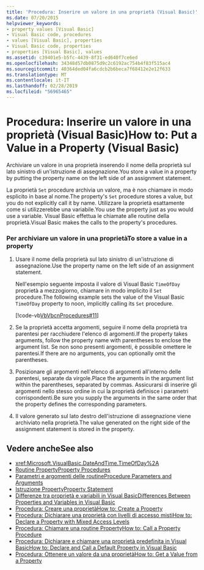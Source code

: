 ```yaml
---
title: 'Procedura: Inserire un valore in una proprietà (Visual Basic)'
ms.date: 07/20/2015
helpviewer_keywords:
- property values [Visual Basic]
- Visual Basic code, procedures
- values [Visual Basic], properties
- Visual Basic code, properties
- properties [Visual Basic], values
ms.assetid: c39401e5-b5fc-4439-8f31-ed640f7ce6ed
ms.openlocfilehash: 34348d57db0875d9c2c6192ac754b4f83f515ac4
ms.sourcegitcommit: 40364ded04fa6cdcb2b6beca7f68412e2e12f633
ms.translationtype: MT
ms.contentlocale: it-IT
ms.lasthandoff: 02/28/2019
ms.locfileid: "56965465"
---
```

# <a name="how-to-put-a-value-in-a-property-visual-basic"></a><span data-ttu-id="6358c-102">Procedura: Inserire un valore in una proprietà (Visual Basic)</span><span class="sxs-lookup"><span data-stu-id="6358c-102">How to: Put a Value in a Property (Visual Basic)</span></span>
<span data-ttu-id="6358c-103">Archiviare un valore in una proprietà inserendo il nome della proprietà sul lato sinistro di un'istruzione di assegnazione.</span><span class="sxs-lookup"><span data-stu-id="6358c-103">You store a value in a property by putting the property name on the left side of an assignment statement.</span></span>  
  
 <span data-ttu-id="6358c-104">La proprietà `Set` procedure archivia un valore, ma è non chiamare in modo esplicito in base al nome.</span><span class="sxs-lookup"><span data-stu-id="6358c-104">The property's `Set` procedure stores a value, but you do not explicitly call it by name.</span></span> <span data-ttu-id="6358c-105">Utilizzare la proprietà esattamente come si utilizzerebbe una variabile.</span><span class="sxs-lookup"><span data-stu-id="6358c-105">You use the property just as you would use a variable.</span></span> <span data-ttu-id="6358c-106">Visual Basic effettua le chiamate alle routine della proprietà.</span><span class="sxs-lookup"><span data-stu-id="6358c-106">Visual Basic makes the calls to the property's procedures.</span></span>  
  
### <a name="to-store-a-value-in-a-property"></a><span data-ttu-id="6358c-107">Per archiviare un valore in una proprietà</span><span class="sxs-lookup"><span data-stu-id="6358c-107">To store a value in a property</span></span>  
  
1.  <span data-ttu-id="6358c-108">Usare il nome della proprietà sul lato sinistro di un'istruzione di assegnazione.</span><span class="sxs-lookup"><span data-stu-id="6358c-108">Use the property name on the left side of an assignment statement.</span></span>  
  
     <span data-ttu-id="6358c-109">Nell'esempio seguente imposta il valore di Visual Basic `TimeOfDay` proprietà a mezzogiorno, chiamare in modo implicito il `Set` procedure.</span><span class="sxs-lookup"><span data-stu-id="6358c-109">The following example sets the value of the Visual Basic `TimeOfDay` property to noon, implicitly calling its `Set` procedure.</span></span>  
  
     [!code-vb[VbVbcnProcedures#11](~/samples/snippets/visualbasic/VS_Snippets_VBCSharp/VbVbcnProcedures/VB/Class1.vb#11)]  
  
2.  <span data-ttu-id="6358c-110">Se la proprietà accetta argomenti, seguire il nome della proprietà tra parentesi per racchiudere l'elenco di argomenti.</span><span class="sxs-lookup"><span data-stu-id="6358c-110">If the property takes arguments, follow the property name with parentheses to enclose the argument list.</span></span> <span data-ttu-id="6358c-111">Se non sono presenti argomenti, è possibile omettere le parentesi.</span><span class="sxs-lookup"><span data-stu-id="6358c-111">If there are no arguments, you can optionally omit the parentheses.</span></span>  
  
3.  <span data-ttu-id="6358c-112">Posizionare gli argomenti nell'elenco di argomenti all'interno delle parentesi, separate da virgole.</span><span class="sxs-lookup"><span data-stu-id="6358c-112">Place the arguments in the argument list within the parentheses, separated by commas.</span></span> <span data-ttu-id="6358c-113">Assicurarsi di inserire gli argomenti nello stesso ordine in cui la proprietà definisce i parametri corrispondenti.</span><span class="sxs-lookup"><span data-stu-id="6358c-113">Be sure you supply the arguments in the same order that the property defines the corresponding parameters.</span></span>  
  
4.  <span data-ttu-id="6358c-114">Il valore generato sul lato destro dell'istruzione di assegnazione viene archiviato nella proprietà.</span><span class="sxs-lookup"><span data-stu-id="6358c-114">The value generated on the right side of the assignment statement is stored in the property.</span></span>  
  
## <a name="see-also"></a><span data-ttu-id="6358c-115">Vedere anche</span><span class="sxs-lookup"><span data-stu-id="6358c-115">See also</span></span>
- <xref:Microsoft.VisualBasic.DateAndTime.TimeOfDay%2A>
- [<span data-ttu-id="6358c-116">Routine Property</span><span class="sxs-lookup"><span data-stu-id="6358c-116">Property Procedures</span></span>](./property-procedures.md)
- [<span data-ttu-id="6358c-117">Parametri e argomenti delle routine</span><span class="sxs-lookup"><span data-stu-id="6358c-117">Procedure Parameters and Arguments</span></span>](./procedure-parameters-and-arguments.md)
- [<span data-ttu-id="6358c-118">Istruzione Property</span><span class="sxs-lookup"><span data-stu-id="6358c-118">Property Statement</span></span>](../../../../visual-basic/language-reference/statements/property-statement.md)
- [<span data-ttu-id="6358c-119">Differenze tra proprietà e variabili in Visual Basic</span><span class="sxs-lookup"><span data-stu-id="6358c-119">Differences Between Properties and Variables in Visual Basic</span></span>](./differences-between-properties-and-variables.md)
- [<span data-ttu-id="6358c-120">Procedura: Creare una proprietà</span><span class="sxs-lookup"><span data-stu-id="6358c-120">How to: Create a Property</span></span>](./how-to-create-a-property.md)
- [<span data-ttu-id="6358c-121">Procedura: Dichiarare una proprietà con livelli di accesso misti</span><span class="sxs-lookup"><span data-stu-id="6358c-121">How to: Declare a Property with Mixed Access Levels</span></span>](./how-to-declare-a-property-with-mixed-access-levels.md)
- [<span data-ttu-id="6358c-122">Procedura: Chiamare una routine Property</span><span class="sxs-lookup"><span data-stu-id="6358c-122">How to: Call a Property Procedure</span></span>](./how-to-call-a-property-procedure.md)
- [<span data-ttu-id="6358c-123">Procedura: Dichiarare e chiamare una proprietà predefinita in Visual Basic</span><span class="sxs-lookup"><span data-stu-id="6358c-123">How to: Declare and Call a Default Property in Visual Basic</span></span>](./how-to-declare-and-call-a-default-property.md)
- [<span data-ttu-id="6358c-124">Procedura: Ottenere un valore da una proprietà</span><span class="sxs-lookup"><span data-stu-id="6358c-124">How to: Get a Value from a Property</span></span>](./how-to-get-a-value-from-a-property.md)
